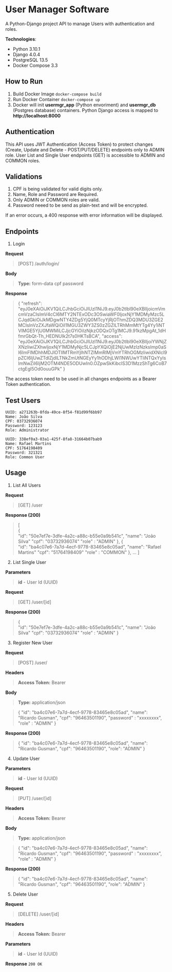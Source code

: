 # User Manager Software

A Python-Django project API to manage Users with authentication and roles.

**Technologies**:

 - Python 3.10.1
 - Django 4.0.4
 - PostgreSQL 13.5
 - Docker Compose 3.3

## How to Run
1. Build Docker Image
`docker-compose build`
2. Run Docker Container
`docker-compose up`
3. Docker will init **usermgr_app** (Python envoriment) and **usermgr_db** (Postgres database) containers. Python Django access is mapped to **http://localhost:8000**

## Authentication

This API uses JWT Authentication (Access Token) to protect changes (Create, Update and Delete - POST/PUT/DELETE) endpoints only to ADMIN role. User List and Single User endpoints (GET) is accessible to ADMIN and COMMON roles.

## Validations

1. CPF is being validated for valid digits only.
2. Name, Role and Password are Required.
3. Only ADMIN or COMMON roles are valid.
4. Password neeed to be send as plain-text and will be encrypted.

If an error occurs, a 400 response with error information will be displayed.

## Endpoints

1. Login

**Request**

> [POST] /auth/login/

**Body**

>**Type:** form-data
cpf
password

**Response**
>{
    "refresh": "eyJ0eXAiOiJKV1QiLCJhbGciOiJIUzI1NiJ9.eyJ0b2tlbl90eXBlIjoicmVmcmVzaCIsImV4cCI6MTY2NTExODc3OSwiaWF0IjoxNjY1MDMyMzc5LCJqdGkiOiJkMDgwNTY4ZDg5YjQ0MTcyYjRjOThmZDQ3MDU3ZGE2MCIsInVzZXJfaWQiOiI1MGU3ZWY3ZS0zZGZlLTRhMmMtYTg4Yy1iNTVlMGE5YjU0MWMiLCJjcGYiOiIzNjkzODQxOTg1MCJ9.91kzMpgAt_1dHfmrGbQt-Th_HEDNUIk2t7s0HKTsBCA",
    "access": "eyJ0eXAiOiJKV1QiLCJhbGciOiJIUzI1NiJ9.eyJ0b2tlbl90eXBlIjoiYWNjZXNzIiwiZXhwIjoxNjY1MDMyNjc5LCJpYXQiOjE2NjUwMzIzNzksImp0aSI6ImFlMDhhMDJlOTllMTRmYjlhNTZlMmRlMjVmYTRhOGMzIiwidXNlcl9pZCI6IjUwZTdlZjdlLTNkZmUtNGEyYy1hODhjLWI1NWUwYTliNTQxYyIsImNwZiI6IjM2OTM4NDE5ODUwIn0.OZpwSkKibclS3D1MzzShTg6CoB7ctgEgl5Od0ouuGPk"
}

The access token need to be used in all changes endpoints as a Bearer Token authentication.

## Test Users

    UUID: a271263b-8fda-49ce-8f54-f81d99f6bb97
    Name: João Silva
    CPF: 03732936074
    Password: 123123
    Role: Administrator

    UUID: 338ef0a3-03a1-425f-8fa8-31664b07bab9
    Name: Rafael Martins
    CPF: 51764198409
    Password: 321321
    Role: Common User

## Usage
1. List All Users

**Request**

> [GET] /user

**Response (200)**
>[  
    {  
        "id": "50e7ef7e-3dfe-4a2c-a88c-b55e0a9b541c",
        "name":  "João Silva"
        "cpf":  "03732936074"
        "role" : "ADMIN"
    },
    {  
        "id": "ba4c07e6-7a7d-4ecf-9778-83465e8c05ad",
        "name":  "Rafael Martins"
        "cpf":  "51764198409"
        "role" : "COMMON"
    },
    ...
]

2. List Single User

**Parameters**
>**id** - User Id (UUID)

**Request**
> [GET] /user/[id]

**Response (200)**
>{  
    "id": "50e7ef7e-3dfe-4a2c-a88c-b55e0a9b541c",
    "name":  "João Silva"
    "cpf":  "03732936074"
    "role" : "ADMIN"
}

3. Register New User

**Request**

> [POST] /user/

**Headers**
>**Access Token:** Bearer

**Body**
>**Type:** application/json

>{
"id": "ba4c07e6-7a7d-4ecf-9778-83465e8c05ad",
"name": "Ricardo Gusman",
"cpf": "96463501190",
"password" : "xxxxxxxx",
"role" : "ADMIN"
}

**Response (200)**
>{ "id": "ba4c07e6-7a7d-4ecf-9778-83465e8c05ad", "name": "Ricardo Gusman", "cpf": "96463501190", "role": "ADMIN" }

4. Update User

**Parameters**
>**id** - User Id (UUID)

**Request**
> [PUT] /user/[id]

**Headers**
>**Access Token:** Bearer

**Body**
>**Type:** application/json

>{
"id": "ba4c07e6-7a7d-4ecf-9778-83465e8c05ad",
"name": "Ricardo Gusman",
"cpf": "96463501190",
"password" : "xxxxxxxx",
"role" : "ADMIN"
}

**Response (200)**
>{ "id": "ba4c07e6-7a7d-4ecf-9778-83465e8c05ad", "name": "Ricardo Gusman", "cpf": "96463501190", "role": "ADMIN" }

5. Delete User

**Request**
> [DELETE] /user/[id]

**Headers**
>**Access Token:** Bearer

>     
**Parameters**
>**id** - User Id (UUID)

**Response**
`200 OK`
